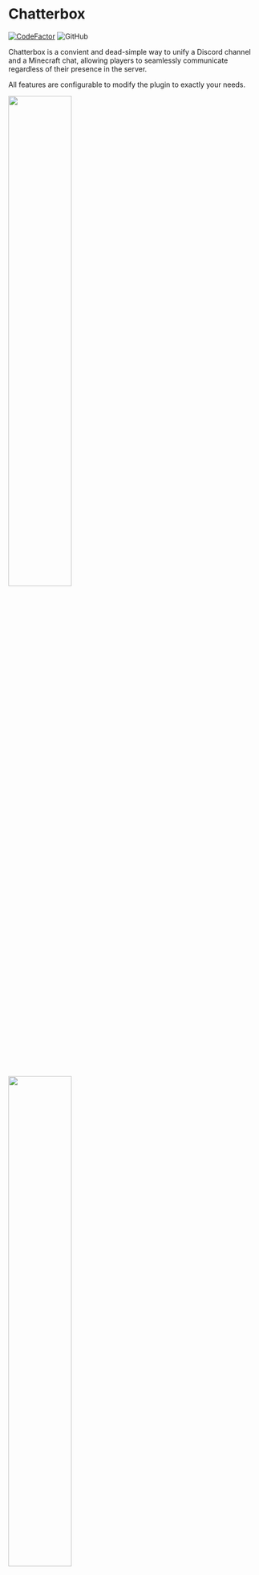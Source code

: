 # Chatterbox

[![CodeFactor](https://www.codefactor.io/repository/github/hwgilbert16/chatterbox/badge/main)](https://www.codefactor.io/repository/github/hwgilbert16/chatterbox/overview/main)
![GitHub](https://img.shields.io/github/license/hwgilbert16/chatterbox)

Chatterbox is a convient and dead-simple way to unify a Discord channel and a Minecraft chat, allowing players to seamlessly communicate regardless of their presence in the server.

All features are configurable to modify the plugin to exactly your needs.

<img src="https://i.gyazo.com/fc70a73bd37b254eaf55ab0f1cd4f4f5.png" width="50%" />
<img src="https://i.gyazo.com/81164a1b6e92389bc7eba282889cff7f.png" width="50%" />

## Features

- **All settings** fully configurable
- Compatibility with spigot-based servers
- Ability for users in the Discord to send messages to the Minecraft chat, and vice versa
- Able to ping people in the Discord server from the Minecraft chat
- Notification of server status and restriction of channel when the server is offline
- Notification of player leave and joins
- Notification of player deaths

## How it works

Chatterbox comes with two parts, a plugin and a companion Discord bot. The two of them communicate over a websocket connection for mutually exchanging information.

The plugin installs into the server and sends chat messages and player events to be sent to a webhook. It listens for messages from the Discord bot to mirror into the server chat.

The Discord bot relays messages from the Discord to the plugin. It listens for messages from the plugin to mirror into the Discord channel. It also keeps track of the health of the websocket connection, and locks the Discord channel if the connection is found to be lost.

## Installation

The **recommended way to setup the Discord bot is by using our Docker container on a Linux system**, as it is significantly easier. However, it is possible to run the Discord bot outside of a container. Both methods will be outlined below.

### Docker Container

Before starting installation, be sure that Docker is installed on the system that you will be running the Discord bot in. Downloads for Docker can be found below if you do not already have it installed.

- [Linux](https://docs.docker.com/linux/started/)
- [Windows](https://docs.docker.com/windows/started)
- [MacOS (OS X)](https://docs.docker.com/mac/started/)

Pull the image from Docker Hub. This may take a couple minutes depending on the speed of your internet connection, among other factors.

```
docker pull hwgilbert16/chatterbox
```
